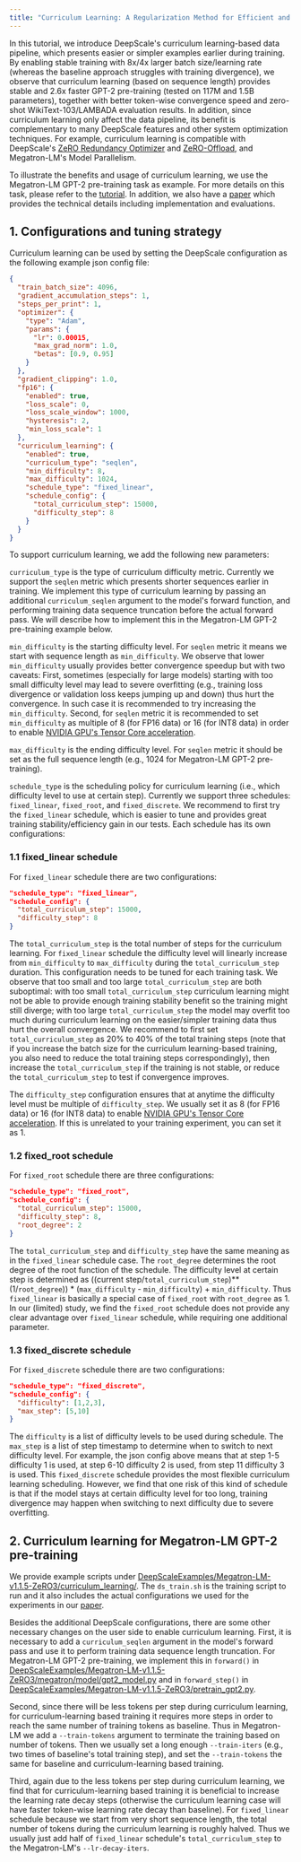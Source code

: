 ```yaml
---
title: "Curriculum Learning: A Regularization Method for Efficient and Stable Billion-Scale GPT Model Pre-Training"
---
```


In this tutorial, we introduce DeepScale's curriculum learning-based data pipeline, which presents easier or simpler examples earlier during training. By enabling stable training with 8x/4x larger batch size/learning rate (whereas the baseline approach struggles with training divergence), we observe that curriculum learning (based on sequence length) provides stable and 2.6x faster GPT-2 pre-training (tested on 117M and 1.5B parameters), together with better token-wise convergence speed and zero-shot WikiText-103/LAMBADA evaluation results. In addition, since curriculum learning only affect the data pipeline, its benefit is complementary to many DeepScale features and other system optimization techniques. For example, curriculum learning is compatible with DeepScale's [ZeRO Redundancy Optimizer](/tutorials/zero/) and [ZeRO-Offload](/tutorials/zero-offload/), and Megatron-LM's Model Parallelism.

To illustrate the benefits and usage of curriculum learning, we use the Megatron-LM GPT-2 pre-training task as example. For more details on this task, please refer to the [tutorial](/tutorials/megatron/). In addition, we also have a [paper](https://arxiv.org/abs/2108.06084) which provides the technical details including implementation and evaluations.

## 1. Configurations and tuning strategy
Curriculum learning can be used by setting the DeepScale configuration as the following example json config file:

```json
{
  "train_batch_size": 4096,
  "gradient_accumulation_steps": 1,
  "steps_per_print": 1,
  "optimizer": {
    "type": "Adam",
    "params": {
      "lr": 0.00015,
      "max_grad_norm": 1.0,
      "betas": [0.9, 0.95]
    }
  },
  "gradient_clipping": 1.0,
  "fp16": {
    "enabled": true,
    "loss_scale": 0,
    "loss_scale_window": 1000,
    "hysteresis": 2,
    "min_loss_scale": 1
  },
  "curriculum_learning": {
    "enabled": true,
    "curriculum_type": "seqlen",
    "min_difficulty": 8,
    "max_difficulty": 1024,
    "schedule_type": "fixed_linear",
    "schedule_config": {
      "total_curriculum_step": 15000,
      "difficulty_step": 8
    }
  }
}
```
To support curriculum learning, we add the following new parameters:

`curriculum_type` is the type of curriculum difficulty metric. Currently we support the `seqlen` metric which presents shorter sequences earlier in training. We implement this type of curriculum learning by passing an additional `curriculum_seqlen` argument to the model's forward function, and performing training data sequence truncation before the actual forward pass. We will describe how to implement this in the Megatron-LM GPT-2 pre-training example below.

`min_difficulty` is the starting difficulty level. For `seqlen` metric it means we start with sequence length as `min_difficulty`. We observe that lower `min_difficulty` usually provides better convergence speedup but with two caveats: First, sometimes (especially for large models) starting with too small difficulty level may lead to severe overfitting (e.g., training loss divergence or validation loss keeps jumping up and down) thus hurt the convergence. In such case it is recommended to try increasing the `min_difficulty`. Second, for `seqlen` metric it is recommended to set `min_difficulty` as multiple of 8 (for FP16 data) or 16 (for INT8 data) in order to enable [NVIDIA GPU's Tensor Core acceleration](https://developer.nvidia.com/blog/optimizing-gpu-performance-tensor-cores/).

`max_difficulty` is the ending difficulty level. For `seqlen` metric it should be set as the full sequence length (e.g., 1024 for Megatron-LM GPT-2 pre-training).

`schedule_type` is the scheduling policy for curriculum learning (i.e., which difficulty level to use at certain step). Currently we support three schedules: `fixed_linear`, `fixed_root`, and `fixed_discrete`. We recommend to first try the `fixed_linear` schedule, which is easier to tune and provides great training stability/efficiency gain in our tests. Each schedule has its own configurations:


### 1.1 fixed_linear schedule
For `fixed_linear` schedule there are two configurations:

```json
"schedule_type": "fixed_linear",
"schedule_config": {
  "total_curriculum_step": 15000,
  "difficulty_step": 8
}
```

The `total_curriculum_step` is the total number of steps for the curriculum learning. For `fixed_linear` schedule the difficulty level will linearly increase from `min_difficulty` to `max_difficulty` during the `total_curriculum_step` duration. This configuration needs to be tuned for each training task. We observe that too small and too large `total_curriculum_step` are both suboptimal: with too small `total_curriculum_step` curriculum learning might not be able to provide enough training stability benefit so the training might still diverge; with too large `total_curriculum_step` the model may overfit too much during curriculum learning on the easier/simpler training data thus hurt the overall convergence. We recommend to first set `total_curriculum_step` as 20% to 40% of the total training steps (note that if you increase the batch size for the curriculum learning-based training, you also need to reduce the total training steps correspondingly), then increase the `total_curriculum_step` if the training is not stable, or reduce the `total_curriculum_step` to test if convergence improves.

The `difficulty_step` configuration ensures that at anytime the difficulty level must be multiple of `difficulty_step`. We usually set it as 8 (for FP16 data) or 16 (for INT8 data) to enable [NVIDIA GPU's Tensor Core acceleration](https://developer.nvidia.com/blog/optimizing-gpu-performance-tensor-cores/). If this is unrelated to your training experiment, you can set it as 1.

### 1.2 fixed_root schedule
For `fixed_root` schedule there are three configurations:

```json
"schedule_type": "fixed_root",
"schedule_config": {
  "total_curriculum_step": 15000,
  "difficulty_step": 8,
  "root_degree": 2
}
```

The `total_curriculum_step` and `difficulty_step` have the same meaning as in the `fixed_linear` schedule case. The `root_degree` determines the root degree of the root function of the schedule. The difficulty level at certain step is determined as ((current step/`total_curriculum_step`)**(1/`root_degree`)) * (`max_difficulty` - `min_difficulty`) + `min_difficulty`. Thus `fixed_linear` is basically a special case of `fixed_root` with `root_degree` as 1. In our (limited) study, we find the `fixed_root` schedule does not provide any clear advantage over `fixed_linear` schedule, while requiring one additional parameter.

### 1.3 fixed_discrete schedule
For `fixed_discrete` schedule there are two configurations:

```json
"schedule_type": "fixed_discrete",
"schedule_config": {
  "difficulty": [1,2,3],
  "max_step": [5,10]
}
```

The `difficulty` is a list of difficulty levels to be used during schedule. The `max_step` is a list of step timestamp to determine when to switch to next difficulty level. For example, the json config above means that at step 1-5 difficulty 1 is used, at step 6-10 difficulty 2 is used, from step 11 difficulty 3 is used. This `fixed_discrete` schedule provides the most flexible curriculum learning scheduling. However, we find that one risk of this kind of schedule is that if the model stays at certain difficulty level for too long, training divergence may happen when switching to next difficulty due to severe overfitting.

## 2. Curriculum learning for Megatron-LM GPT-2 pre-training

We provide example scripts under [DeepScaleExamples/Megatron-LM-v1.1.5-ZeRO3/curriculum_learning/](https://github.com/khulnasoft-lab/DeepScaleExamples/tree/master/Megatron-LM-v1.1.5-ZeRO3/curriculum_learning). The `ds_train.sh` is the training script to run and it also includes the actual configurations we used for the experiments in our [paper](https://arxiv.org/abs/2108.06084).

Besides the additional DeepScale configurations, there are some other necessary changes on the user side to enable curriculum learning. First, it is necessary to add a `curriculum_seqlen` argument in the model's forward pass and use it to perform training data sequence length truncation. For Megatron-LM GPT-2 pre-training, we implement this in `forward()` in [DeepScaleExamples/Megatron-LM-v1.1.5-ZeRO3/megatron/model/gpt2_model.py](https://github.com/khulnasoft-lab/DeepScaleExamples/blob/master/Megatron-LM-v1.1.5-ZeRO3/megatron/model/gpt2_model.py) and in `forward_step()` in [DeepScaleExamples/Megatron-LM-v1.1.5-ZeRO3/pretrain_gpt2.py](https://github.com/khulnasoft-lab/DeepScaleExamples/blob/master/Megatron-LM-v1.1.5-ZeRO3/pretrain_gpt2.py).

Second, since there will be less tokens per step during curriculum learning, for curriculum-learning based training it requires more steps in order to reach the same number of training tokens as baseline. Thus in Megatron-LM we add a `--train-tokens` argument to terminate the training based on number of tokens. Then we usually set a long enough `--train-iters` (e.g., two times of baseline's total training step), and set the `--train-tokens` the same for baseline and curriculum-learning based training.

Third, again due to the less tokens per step during curriculum learning, we find that for curriculum-learning based training it is beneficial to increase the learning rate decay steps (otherwise the curriculum learning case will have faster token-wise learning rate decay than baseline). For `fixed_linear` schedule because we start from very short sequence length, the total number of tokens during the curriculum learning is roughly halved. Thus we usually just add half of `fixed_linear` schedule's `total_curriculum_step` to the Megatron-LM's `--lr-decay-iters`.
